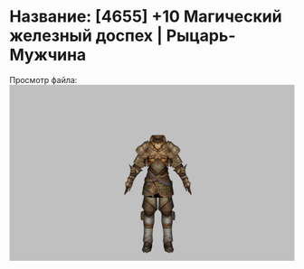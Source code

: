 # Название: [4655] +10 Магический железный доспех | Рыцарь-Мужчина

Просмотр файла:
![p000004.png](p000004.png)